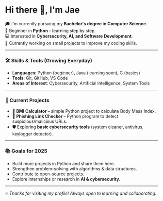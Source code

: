 # Hi there 👋, I'm Jae  

🎓 I'm currently pursuing my **Bachelor's degree in Computer Science**.  
🐍 Beginner in **Python** – learning step by step.  
💻 Interested in **Cybersecurity, AI, and Software Development**.  
🌱 Currently working on small projects to improve my coding skills.  

---

### 🛠️ Skills & Tools (Growing Everyday)
- **Languages**: Python (beginner), Java (learning soon), C (basics)  
- **Tools**: Git, GitHub, VS Code  
- **Areas of Interest**: Cybersecurity, Artificial Intelligence, System Tools  

---

### 🚀 Current Projects
- 🧮 **BMI Calculator** – simple Python project to calculate Body Mass Index.  
- 🔗 **Phishing Link Checker** – Python program to detect suspicious/malicious URLs.  
- 🛡️ Exploring **basic cybersecurity tools** (system cleaner, antivirus, keylogger detector).  

---

### 📚 Goals for 2025
- Build more projects in Python and share them here.  
- Strengthen problem-solving with algorithms & data structures.  
- Contribute to open-source projects.  
- Explore internships or research in **AI & cybersecurity**.  

---

⭐️ *Thanks for visiting my profile! Always open to learning and collaborating.*  
